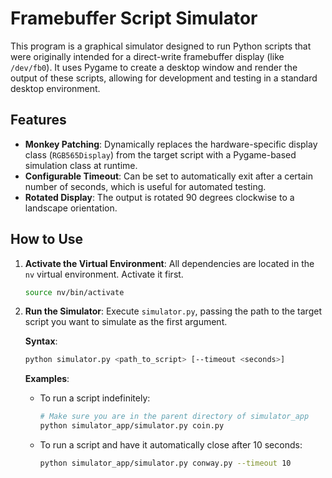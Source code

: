 # Framebuffer Script Simulator

This program is a graphical simulator designed to run Python scripts that were originally intended for a direct-write framebuffer display (like `/dev/fb0`). It uses Pygame to create a desktop window and render the output of these scripts, allowing for development and testing in a standard desktop environment.

## Features

- **Monkey Patching**: Dynamically replaces the hardware-specific display class (`RGB565Display`) from the target script with a Pygame-based simulation class at runtime.
- **Configurable Timeout**: Can be set to automatically exit after a certain number of seconds, which is useful for automated testing.
- **Rotated Display**: The output is rotated 90 degrees clockwise to a landscape orientation.

## How to Use

1.  **Activate the Virtual Environment**:
    All dependencies are located in the `nv` virtual environment. Activate it first.
    ```bash
    source nv/bin/activate
    ```

2.  **Run the Simulator**:
    Execute `simulator.py`, passing the path to the target script you want to simulate as the first argument.

    **Syntax**:
    ```bash
    python simulator.py <path_to_script> [--timeout <seconds>]
    ```

    **Examples**:

    - To run a script indefinitely:
      ```bash
      # Make sure you are in the parent directory of simulator_app
      python simulator_app/simulator.py coin.py
      ```

    - To run a script and have it automatically close after 10 seconds:
      ```bash
      python simulator_app/simulator.py conway.py --timeout 10
      ```
